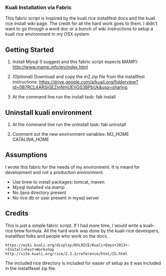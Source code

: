 ### Kuali Installation via Fabric

This fabric script is inspired by the kuali rice installfest docs and the kuali
rice install wiki page. The credit for all the hard work goes to them. I didn't
want to go through a word doc or a bunch of wiki instructions to setup a kuali
rice environment in my OSX system.

## Getting Started

1. Install Mysql (I suggest and this fabric script expects MAMP):
    http://www.mamp.info/en/index.html

2. (Optional) Download and copy the m2.zip file from the installfest instructions:
    https://drive.google.com/a/kuali.org/folderview?id=0B7RCL4ARSiGEZmNmUEVGS3BPbUk&usp=sharing

3. At the command line run the install task:
    fab install


## Uninstall kuali environment

1. At the command line run the uninstall task:
    fab uninstall

2. Comment out the new environment variables:
    M2_HOME
    CATALINA_HOME

## Assumptions

I wrote this fabric for the needs of my environment. It is meant for development
and not a production environment.

* Use brew to install packages: tomcat, maven
* Mysql installed via mamp
* No /java directory present
* No rice db or user present in mysql server

## Credits

This is just a simple fabric script. If I had more time, I would write a kuali-rice
brew formula. All the hard work was done by the kuali-rice developers, installfest 
folks and people who work on the docs.

    https://wiki.kuali.org/display/KULRICE/Kuali+Days+2013+-+Install+Fest+Workshop
    http://site.kuali.org/rice/2.3.2/reference/html/IG.html

The included rice directory is included for easier of setup as it was included in 
the installfeset zip file.

